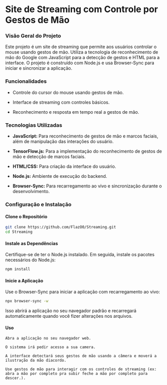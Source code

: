 # Site de Streaming com Controle por Gestos de Mão
### Visão Geral do Projeto
Este projeto é um site de streaming que permite aos usuários controlar o mouse usando gestos de mão. Utiliza a tecnologia de reconhecimento de mão do Google com JavaScript para a detecção de gestos e HTML para a interface. O projeto é construído com Node.js e usa Browser-Sync para iniciar e sincronizar a aplicação.

### Funcionalidades
- Controle do cursor do mouse usando gestos de mão.

- Interface de streaming com controles básicos.

- Reconhecimento e resposta em tempo real a gestos de mão.


### Tecnologias Utilizadas

- **JavaScript:** Para reconhecimento de gestos de mão e marcos faciais, além de manipulação das interações do usuário.

- **TensorFlow.js:** Para a implementação do reconhecimento de gestos de mão e detecção de marcos faciais.

- **HTML/CSS:** Para criação da interface do usuário.

- **Node.js:** Ambiente de execução do backend.

- **Browser-Sync:** Para recarregamento ao vivo e sincronização 
durante o desenvolvimento.

### Configuração e Instalação

#### Clone o Repositório
````bash
git clone https://github.com/FlazO0/Streaming.git
cd Streaming
````

#### Instale as Dependências

Certifique-se de ter o Node.js instalado. Em seguida, instale os pacotes necessários do Node.js:

````bash
npm install
````

#### Inicie a Aplicação

Use o Browser-Sync para iniciar a aplicação com recarregamento ao vivo:

````bash
npx browser-sync -w
````

Isso abrirá a aplicação no seu navegador padrão e recarregará automaticamente quando você fizer alterações nos arquivos.

#### Uso
````
Abra a aplicação no seu navegador web.

O sistema irá pedir acesso a sua camera.

A interface detectará seus gestos de mão usando a câmera e moverá a ilustração da mão diacordo.

Use gestos de mão para interagir com os controles de streaming (ex: abra a mão por completo pra subir feche a mão por completo para descer.).
````